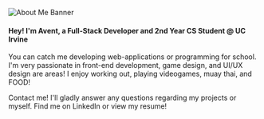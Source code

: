 ![About Me Banner](https://media-exp1.licdn.com/dms/image/C5616AQGeqBlRPNEGMw/profile-displaybackgroundimage-shrink_350_1400/0/1647489437139?e=1654732800&v=beta&t=yB6VfrfYV28S141X5i-hAvRY6hxKybkm07s5-Mx-5X8)
#### Hey! I'm Avent, a Full-Stack Developer and 2nd Year CS Student @ UC Irvine

You can catch me developing web-applications or programming for school. I'm very passionate in front-end development, game design, and UI/UX design are areas! I enjoy working out, playing videogames, muay thai, and FOOD!

Contact me! I'll gladly answer any questions regarding my projects or myself.
Find me on LinkedIn or view my resume!

<!--
**sirAvent/sirAvent** is a ✨ _special_ ✨ repository because its `README.md` (this file) appears on your GitHub profile.

Here are some ideas to get you started:

- 🔭 I’m currently working on ...
- 🌱 I’m currently learning ...
- 👯 I’m looking to collaborate on ...
- 🤔 I’m looking for help with ...
- 💬 Ask me about ...
- 📫 How to reach me: ...
- 😄 Pronouns: ...
- ⚡ Fun fact: ...
-->
